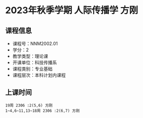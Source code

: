 # 2023年秋季学期 人际传播学 方刚






## 课程信息

- 课程号：NNM2002.01
- 学分：2
- 教学类型：理论课
- 开课单位：科技传播系
- 课程类别：专业基础
- 课程层次：本科计划内课程

## 上课时间

```
19周 2306 :2(5,6) 方刚
1~4,6~11,13~18周 2306 :2(6,7) 方刚
```

